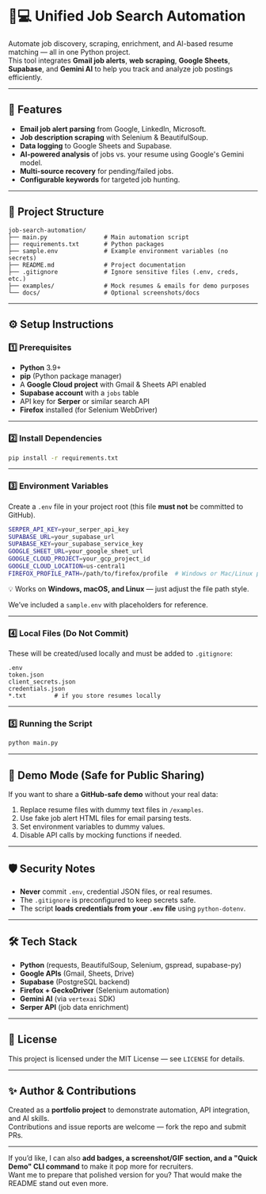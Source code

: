 # 🧑💻 Unified Job Search Automation

Automate job discovery, scraping, enrichment, and AI-based resume matching — all in one Python project.  
This tool integrates **Gmail job alerts**, **web scraping**, **Google Sheets**, **Supabase**, and **Gemini AI** to help you track and analyze job postings efficiently.

***

## 🚀 Features
- **Email job alert parsing** from Google, LinkedIn, Microsoft.
- **Job description scraping** with Selenium & BeautifulSoup.
- **Data logging** to Google Sheets and Supabase.
- **AI-powered analysis** of jobs vs. your resume using Google's Gemini model.
- **Multi-source recovery** for pending/failed jobs.
- **Configurable keywords** for targeted job hunting.

***

## 📂 Project Structure
```
job-search-automation/
├── main.py                # Main automation script
├── requirements.txt       # Python packages
├── sample.env             # Example environment variables (no secrets)
├── README.md              # Project documentation
├── .gitignore             # Ignore sensitive files (.env, creds, etc.)
├── examples/              # Mock resumes & emails for demo purposes
└── docs/                  # Optional screenshots/docs
```

***

## ⚙️ Setup Instructions

### 1️⃣ Prerequisites
- **Python** 3.9+
- **pip** (Python package manager)
- A **Google Cloud project** with Gmail & Sheets API enabled
- **Supabase account** with a `jobs` table
- API key for **Serper** or similar search API
- **Firefox** installed (for Selenium WebDriver)

***

### 2️⃣ Install Dependencies
```bash
pip install -r requirements.txt
```

***

### 3️⃣ Environment Variables
Create a `.env` file in your project root (this file **must not** be committed to GitHub).

```bash
SERPER_API_KEY=your_serper_api_key
SUPABASE_URL=your_supabase_url
SUPABASE_KEY=your_supabase_service_key
GOOGLE_SHEET_URL=your_google_sheet_url
GOOGLE_CLOUD_PROJECT=your_gcp_project_id
GOOGLE_CLOUD_LOCATION=us-central1
FIREFOX_PROFILE_PATH=/path/to/firefox/profile  # Windows or Mac/Linux path
```

💡 Works on **Windows, macOS, and Linux** — just adjust the file path style.

We’ve included a `sample.env` with placeholders for reference.

***

### 4️⃣ Local Files (Do Not Commit)
These will be created/used locally and must be added to `.gitignore`:
```
.env
token.json
client_secrets.json
credentials.json
*.txt        # if you store resumes locally
```

***

### 5️⃣ Running the Script
```bash
python main.py
```

***

## 🧪 Demo Mode (Safe for Public Sharing)
If you want to share a **GitHub-safe demo** without your real data:
1. Replace resume files with dummy text files in `/examples`.
2. Use fake job alert HTML files for email parsing tests.
3. Set environment variables to dummy values.
4. Disable API calls by mocking functions if needed.

***

## 🛡️ Security Notes
- **Never** commit `.env`, credential JSON files, or real resumes.
- The `.gitignore` is preconfigured to keep secrets safe.
- The script **loads credentials from your `.env` file** using `python-dotenv`.

***

## 🛠️ Tech Stack
- **Python** (requests, BeautifulSoup, Selenium, gspread, supabase-py)
- **Google APIs** (Gmail, Sheets, Drive)
- **Supabase** (PostgreSQL backend)
- **Firefox + GeckoDriver** (Selenium automation)
- **Gemini AI** (via `vertexai` SDK)
- **Serper API** (job data enrichment)

***

## 📜 License
This project is licensed under the MIT License — see `LICENSE` for details.

***

## ✨ Author & Contributions
Created as a **portfolio project** to demonstrate automation, API integration, and AI skills.  
Contributions and issue reports are welcome — fork the repo and submit PRs.

***

If you’d like, I can also **add badges, a screenshot/GIF section, and a "Quick Demo" CLI command** to make it pop more for recruiters.  
Want me to prepare that polished version for you? That would make the README stand out even more.

